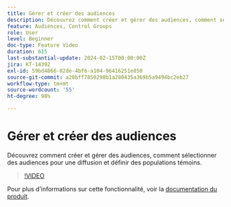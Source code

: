 ```yaml
---
title: Gérer et créer des audiences
description: Découvrez comment créer et gérer des audiences, comment sélectionner des audiences pour une diffusion et définir des populations témoins.
feature: Audiences, Control Groups
role: User
level: Beginner
doc-type: Feature Video
duration: 615
last-substantial-update: 2024-02-15T00:00:00Z
jira: KT-14392
exl-id: 59bd4866-02de-4bf6-a104-96416251e850
source-git-commit: a20bff7850298b1a280435a369b5a9494bc2eb27
workflow-type: tm+mt
source-wordcount: '55'
ht-degree: 98%

---
```


# Gérer et créer des audiences

Découvrez comment créer et gérer des audiences, comment sélectionner des audiences pour une diffusion et définir des populations témoins.

>[!VIDEO](https://video.tv.adobe.com/v/3425861/?learn=on)

Pour plus d’informations sur cette fonctionnalité, voir la [documentation du produit](https://experienceleague.adobe.com/docs/campaign-web/v8/audiences/audiences/create-audience.html?lang=fr).
